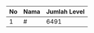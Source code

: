 | No | Nama            | Jumlah Level |
|----|-----------------|--------------|
| 1  | #    |    6491        |
